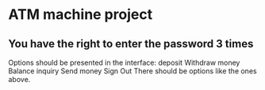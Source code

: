 # ATM machine project

## You have the right to enter the password 3 times

Options should be presented in the interface:
deposit
Withdraw money
Balance inquiry
Send money
Sign Out
There should be options like the ones above.